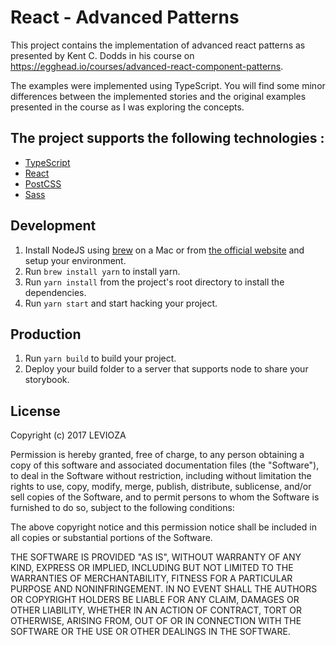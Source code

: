 # React - Advanced Patterns

This project contains the implementation of advanced react patterns as presented by Kent C. Dodds in his course on https://egghead.io/courses/advanced-react-component-patterns.

The examples were implemented using TypeScript. You will find some minor differences between the implemented stories and the original examples presented in the course as I was exploring the concepts.

## The project supports the following technologies :

- [TypeScript](http://es6-features.org/)
- [React](http://facebook.github.io/react/)
- [PostCSS](http://postcss.org/)
- [Sass](http://sass-lang.com/)

## Development

1. Install NodeJS using [brew](http://brew.sh/) on a Mac or from [the official website](https://nodejs.org/) and setup your environment.
2. Run `brew install yarn` to install yarn.
3. Run `yarn install` from the project's root directory to install the dependencies.
4. Run `yarn start` and start hacking your project.

## Production

1. Run `yarn build` to build your project.
2. Deploy your build folder to a server that supports node to share your storybook.

## License

Copyright (c) 2017 LEVIOZA

Permission is hereby granted, free of charge, to any person obtaining a copy
of this software and associated documentation files (the "Software"), to deal
in the Software without restriction, including without limitation the rights
to use, copy, modify, merge, publish, distribute, sublicense, and/or sell
copies of the Software, and to permit persons to whom the Software is
furnished to do so, subject to the following conditions:

The above copyright notice and this permission notice shall be included in all
copies or substantial portions of the Software.

THE SOFTWARE IS PROVIDED "AS IS", WITHOUT WARRANTY OF ANY KIND, EXPRESS OR
IMPLIED, INCLUDING BUT NOT LIMITED TO THE WARRANTIES OF MERCHANTABILITY,
FITNESS FOR A PARTICULAR PURPOSE AND NONINFRINGEMENT. IN NO EVENT SHALL THE
AUTHORS OR COPYRIGHT HOLDERS BE LIABLE FOR ANY CLAIM, DAMAGES OR OTHER
LIABILITY, WHETHER IN AN ACTION OF CONTRACT, TORT OR OTHERWISE, ARISING FROM,
OUT OF OR IN CONNECTION WITH THE SOFTWARE OR THE USE OR OTHER DEALINGS IN THE
SOFTWARE.
